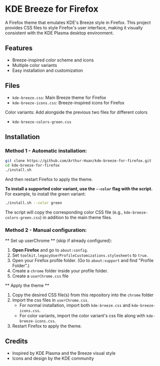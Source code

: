 # KDE Breeze for Firefox

A Firefox theme that emulates KDE's Breeze style in Firefox. This project provides CSS files to style Firefox's user interface, making it visually consistent with the KDE Plasma desktop environment.

## Features
- Breeze-inspired color scheme and icons
- Multiple color variants
- Easy installation and customization

## Files
- `kde-breeze.css`: Main Breeze theme for Firefox
- `kde-breeze-icons.css`: Breeze-inspired icons for Firefox

Color variants: Add alongside the previous two files for different colors

- `kde-breeze-colors-green.css`

## Installation

### Method 1 - Automatic installation:

   ```bash
   git clone https://github.com/Arthur-Huan/kde-breeze-for-firefox.git
   cd kde-breeze-for-firefox
   ./install.sh
   ```
   And then restart Firefox to apply the theme.
   
   **To install a supported color variant, use the `--color` flag with the script.**
   For example, to install the green variant:
   
   ```bash
   ./install.sh --color green
   ```
   The script will copy the corresponding color CSS file (e.g., `kde-breeze-colors-green.css`) in addition to the main theme files.

### Method 2 - Manual configuration:

** Set up userChrome ** (skip if already configured):

1. **Open Firefox** and go to `about:config`.
2. Set `toolkit.legacyUserProfileCustomizations.stylesheets` to `true`.
3. Open your Firefox profile folder. (Go to `about:support` and find "Profile Folder".)
4. Create a `chrome` folder inside your profile folder.
5. Create a `userChrome.css` file

** Apply the theme **

1. Copy the desired CSS file(s) from this repository into the `chrome` folder
2. Import the css files in `userChrome.css`.
   * For normal installation, import both `kde-breeze.css` and `kde-breeze-icons.css`.
   * For color variants, import the color variant's css file along with `kde-breeze-icons.css`.
3. Restart Firefox to apply the theme.

## Credits
- Inspired by KDE Plasma and the Breeze visual style
- Icons and design by the KDE community
